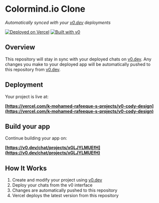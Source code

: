 # Colormind.io Clone

*Automatically synced with your [v0.dev](https://v0.dev) deployments*

[![Deployed on Vercel](https://img.shields.io/badge/Deployed%20on-Vercel-black?style=for-the-badge&logo=vercel)](https://vercel.com/k-mohamed-rafeeque-s-projects/v0-cody-design)
[![Built with v0](https://img.shields.io/badge/Built%20with-v0.dev-black?style=for-the-badge)](https://v0.dev/chat/projects/xGLJYLMUEfH)

## Overview

This repository will stay in sync with your deployed chats on [v0.dev](https://v0.dev).
Any changes you make to your deployed app will be automatically pushed to this repository from [v0.dev](https://v0.dev).

## Deployment

Your project is live at:

**[https://vercel.com/k-mohamed-rafeeque-s-projects/v0-cody-design](https://vercel.com/k-mohamed-rafeeque-s-projects/v0-cody-design)**

## Build your app

Continue building your app on:

**[https://v0.dev/chat/projects/xGLJYLMUEfH](https://v0.dev/chat/projects/xGLJYLMUEfH)**

## How It Works

1. Create and modify your project using [v0.dev](https://v0.dev)
2. Deploy your chats from the v0 interface
3. Changes are automatically pushed to this repository
4. Vercel deploys the latest version from this repository